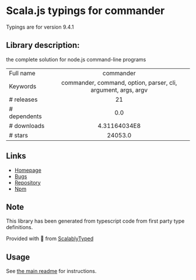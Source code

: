 
# Scala.js typings for commander

Typings are for version 9.4.1

## Library description:
the complete solution for node.js command-line programs

|                    |                 |
| ------------------ | :-------------: |
| Full name          | commander |
| Keywords           | commander, command, option, parser, cli, argument, args, argv |
| # releases         | 21 |
| # dependents       | 0.0 |
| # downloads        | 4.31164034E8 |
| # stars            | 24053.0 |

## Links
- [Homepage](https://github.com/tj/commander.js#readme)
- [Bugs](https://github.com/tj/commander.js/issues)
- [Repository](https://github.com/tj/commander.js)
- [Npm](https://www.npmjs.com/package/commander)
    


## Note
This library has been generated from typescript code from first party type definitions.

Provided with :purple_heart: from [ScalablyTyped](https://github.com/oyvindberg/ScalablyTyped)

## Usage
See [the main readme](../../readme.md) for instructions.


